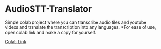 # AudioSTT-Translator
Simple colab project where you can transcribe audio files and youtube videos and translate the transcription into any languages.
*For ease of use, open colab link and make a copy for yourself.

[Colab Link](https://colab.research.google.com/github/notnoc/AudioSTT-Translator/blob/main/AudioSTT_Translator.ipynb)
